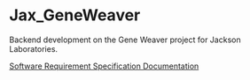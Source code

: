 # Jax_GeneWeaver
Backend development on the Gene Weaver project for Jackson Laboratories.

[Software Requirement Specification Documentation](https://docs.google.com/document/d/1D_M0JHMDo1adxgnDIqilXDeoV0mE5hQnDiy5lFWXGeo/edit?usp=sharing)
